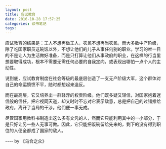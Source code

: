 ```yaml
---
layout: post
title: 应试教育
date: 2016-10-28 17:57:25
categories: 读书笔记
tags: 
---
```


应试教育的结果是：工人不想再做工人，农民不想再当农民，而大多数中产阶级，除了吃国家职员这碗饭以外，不想让他们的儿子从事任何别的职业。学习的唯一目的不是让人为生活做好准备，而是只打算让他们从事政府的职业，在这样的行当里想要取得成功，根本不需要无需任何必要的自我定向，或表现出哪怕一点个人的主动性。



说到底，应试教育制度在社会等级的最底层创造了一支无产阶级大军，这个群体对自己的命运愤愤不平，随时都想起来造反。



而在最高层，它又培养出一群轻浮的权贵阶级。他们既多疑又轻信，对国家抱着迷信般的信任，把它视同天道，却又时时不忘对它表示敌意，总是把自己的过错推给政府，离开了当局的干涉，他们便一事无成。



尽管国家用教科书制造出这么多有文凭的人，然而它只能利用其中的一小部分，于是只好让另一些人无事可做。因此，它只能把饭碗留给先来的，剩下的没有得到职位的人便全都成了国家的敌人。 

---- by 《乌合之众》
